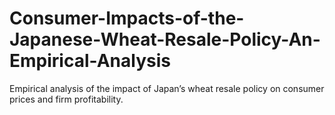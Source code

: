 # Consumer-Impacts-of-the-Japanese-Wheat-Resale-Policy-An-Empirical-Analysis
Empirical analysis of the impact of Japan’s wheat resale policy on consumer prices and firm profitability.
